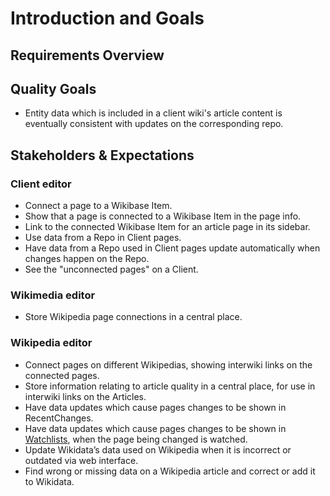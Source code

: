 # Introduction and Goals

## Requirements Overview

## Quality Goals

- Entity data which is included in a client wiki's article content is eventually consistent with updates on the corresponding repo.

## Stakeholders & Expectations

### Client editor

- Connect a page to a Wikibase Item.
- Show that a page is connected to a Wikibase Item in the page info.
- Link to the connected Wikibase Item for an article page in its sidebar.
- Use data from a Repo in Client pages.
- Have data from a Repo used in Client pages update automatically when changes happen on the Repo.
- See the "unconnected pages" on a Client.

### Wikimedia editor

- Store Wikipedia page connections in a central place.

### Wikipedia editor

- Connect pages on different Wikipedias, showing interwiki links on the connected pages.
- Store information relating to article quality in a central place, for use in interwiki links on the Articles.
- Have data updates which cause pages changes to be shown in RecentChanges.
- Have data updates which cause pages changes to be shown in [Watchlists](../overview/12-Glossary.md#watchlist), when the page being changed is watched.
- Update Wikidata’s data used on Wikipedia when it is incorrect or outdated via web interface.
- Find wrong or missing data on a Wikipedia article and correct or add it to Wikidata.
